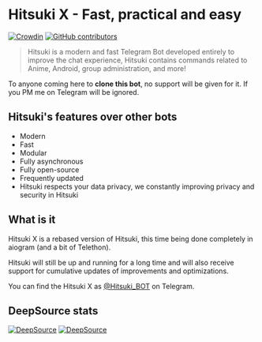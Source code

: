# Hitsuki X - Fast, practical and easy

[![Crowdin](https://badges.crowdin.net/hitsukix/localized.svg)](https://crowdin.com/project/hitsukix)
[![GitHub contributors](https://img.shields.io/github/contributors/HitsukiNetwork/HitsukiX.svg)](https://GitHub.com/HitsukiNetwork/HitsukiX/graphs/contributors/)
 
>  Hitsuki is a modern and fast Telegram Bot developed entirely to improve the chat experience,
>  Hitsuki contains commands related to Anime, Android, group administration, and more!

To anyone coming here to **clone this bot**, no support will be given for it. If you PM me on Telegram will be ignored.

## Hitsuki's features over other bots

* Modern
* Fast
* Modular
* Fully asynchronous
* Fully open-source
* Frequently updated
* Hitsuki respects your data privacy, we constantly improving privacy and security in Hitsuki

## What is it

Hitsuki X is a rebased version of Hitsuki, this time being done completely in aiogram (and a bit of Telethon).

Hitsuki will still be up and running for a long time and will also receive support for cumulative updates of improvements and optimizations.

You can find the Hitsuki X as [@Hitsuki_BOT](https://t.me/Hitsuki_BOT) on Telegram.

## DeepSource stats

[![DeepSource](https://deepsource.io/gh/HitsukiNetwork/HitsukiX.svg/?label=active+issues&show_trend=true&token=uJYU-er5d5JMwMaky1xFVnP-)](https://deepsource.io/gh/HitsukiNetwork/HitsukiX/?ref=repository-badge)
[![DeepSource](https://deepsource.io/gh/HitsukiNetwork/HitsukiX.svg/?label=resolved+issues&show_trend=true&token=uJYU-er5d5JMwMaky1xFVnP-)](https://deepsource.io/gh/HitsukiNetwork/HitsukiX/?ref=repository-badge)
